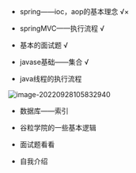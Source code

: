 - spring——ioc，aop的基本理念  √×

- springMVC——执行流程      √

- 基本的面试题   √

- javase基础——集合  √
- java线程的执行流程

![image-20220928105832940](E:\Git\Learn_note\Learn_note\Docker\image\image-20220928105832940.png)

- 数据库——索引

- 谷粒学院的一些基本逻辑
- 面试题看看
- 自我介绍